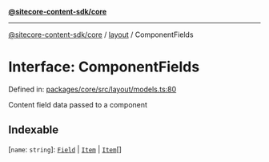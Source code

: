 [**@sitecore-content-sdk/core**](../../README.md)

***

[@sitecore-content-sdk/core](../../README.md) / [layout](../README.md) / ComponentFields

# Interface: ComponentFields

Defined in: [packages/core/src/layout/models.ts:80](https://github.com/Sitecore/xmc-jss-dev/blob/ee74fbe95e0fc8de46ce468c8a36831db55f7aeb/packages/core/src/layout/models.ts#L80)

Content field data passed to a component

## Indexable

\[`name`: `string`\]: [`Field`](Field.md) \| [`Item`](Item.md) \| [`Item`](Item.md)[]
